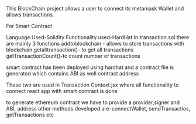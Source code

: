 This BlockChain project allows a user to connect its metamask Wallet and allows transactions.

For Smart Contract

Language Used-Solidity
Functionality used-HardHat
In transaction.sol there are mainly 3 functions addtoblockchain - allows to store transactions with  blockchain
getalltransaction()- to get all transactions
getTransactionCount()-to count number of transactions

smart contract has been deployed using hardhat and a contract file is generated which contains ABI as well contract address

These two are used in Transaction Context.jsx where all functionality to connect react app with smart contract is done

to generate ethereum contract
we have to provide a provider,signer and ABI, address
other methods developed are-connectWallet, sendTransactios, getTransactions etc
